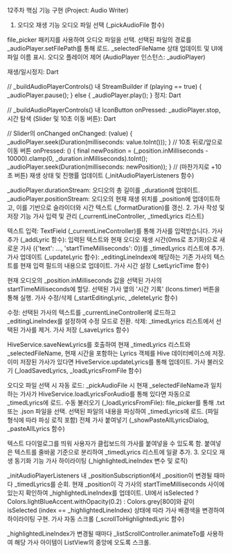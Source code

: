 12주차 핵심 기능 구현 (Project: Audio Writer)
1. 오디오 재생 기능
오디오 파일 선택 (_pickAudioFile 함수)

file_picker 패키지를 사용하여 오디오 파일을 선택.
선택된 파일의 경로를 _audioPlayer.setFilePath를 통해 로드.
_selectedFileName 상태 업데이트 및 UI에 파일 이름 표시.
오디오 플레이어 제어 (AudioPlayer 인스턴스: _audioPlayer)

재생/일시정지:
Dart

// _buildAudioPlayerControls() 내 StreamBuilder<PlayerState>
if (playing == true) {
    _audioPlayer.pause();
} else {
    _audioPlayer.play();
}
정지:
Dart

// _buildAudioPlayerControls() 내 IconButton
onPressed: _audioPlayer.stop,
시간 탐색 (Slider 및 10초 이동 버튼):
Dart

// Slider의 onChanged
onChanged: (value) {
    _audioPlayer.seek(Duration(milliseconds: value.toInt()));
}
// 10초 뒤로/앞으로 이동 버튼
onPressed: () {
    final newPosition = (_position.inMilliseconds - 10000).clamp(0, _duration.inMilliseconds).toInt();
    _audioPlayer.seek(Duration(milliseconds: newPosition));
}
// (마찬가지로 +10초 버튼)
재생 상태 및 진행률 업데이트 (_initAudioPlayerListeners 함수)

_audioPlayer.durationStream: 오디오의 총 길이를 _duration에 업데이트.
_audioPlayer.positionStream: 오디오의 현재 재생 위치를 _position에 업데이트하고, 이를 기반으로 슬라이더와 시간 텍스트 (_formatDuration)를 갱신.
2. 가사 작성 및 저장 기능
가사 입력 및 관리 (_currentLineController, _timedLyrics 리스트)

텍스트 입력: TextField (_currentLineController)를 통해 가사를 입력받습니다.
가사 추가 (_addLyric 함수):
입력된 텍스트와 현재 오디오 재생 시간(0ms로 초기화)으로 새로운 가사 ({'text': ..., 'startTimeMilliseconds': 0})를 _timedLyrics 리스트에 추가.
가사 업데이트 (_updateLyric 함수):
_editingLineIndex에 해당하는 기존 가사의 텍스트를 현재 입력 필드의 내용으로 업데이트.
가사 시간 설정 (_setLyricTime 함수)

현재 오디오의 _position.inMilliseconds 값을 선택된 가사의 startTimeMilliseconds에 할당.
선택된 가사 옆의 '시간 기록' (Icons.timer) 버튼을 통해 실행.
가사 수정/삭제 (_startEditingLyric, _deleteLyric 함수)

수정: 선택된 가사의 텍스트를 _currentLineController에 로드하고 _editingLineIndex를 설정하여 수정 모드로 전환.
삭제: _timedLyrics 리스트에서 선택된 가사를 제거.
가사 저장 (_saveLyrics 함수)

HiveService.saveNewLyrics를 호출하여 현재 _timedLyrics 리스트와 _selectedFileName, 현재 시간을 포함하는 Lyrics 객체를 Hive 데이터베이스에 저장.
이미 저장된 가사가 있다면 HiveService.updateLyrics를 통해 업데이트.
가사 불러오기 (_loadSavedLyrics, _loadLyricsFromFile 함수)

오디오 파일 선택 시 자동 로드: _pickAudioFile 시 현재 _selectedFileName과 일치하는 가사가 HiveService.loadLyricsForAudio를 통해 있다면 자동으로 _timedLyrics에 로드.
수동 불러오기 (_loadLyricsFromFile):
file_picker를 통해 .txt 또는 .json 파일을 선택.
선택된 파일의 내용을 파싱하여 _timedLyrics에 로드. (파일 형식에 따라 파싱 로직 포함)
전체 가사 붙여넣기 (_showPasteAllLyricsDialog, _pasteAllLyrics 함수)

텍스트 다이얼로그를 띄워 사용자가 클립보드의 가사를 붙여넣을 수 있도록 함.
붙여넣은 텍스트를 줄바꿈 기준으로 분리하여 _timedLyrics 리스트에 일괄 추가.
3. 오디오 재생 동기화 기능
가사 하이라이팅 (_highlightedLineIndex 변수 및 로직)

_initAudioPlayerListeners 내 _positionSubscription에서 _position이 변경될 때마다 _timedLyrics를 순회.
현재 _position이 각 가사의 startTimeMilliseconds 사이에 있는지 확인하여 _highlightedLineIndex를 업데이트.
UI에서 isSelected ? Colors.lightBlueAccent.withOpacity(0.2) : Colors.grey[800]와 같이 isSelected (index == _highlightedLineIndex) 상태에 따라 가사 배경색을 변경하여 하이라이팅 구현.
가사 자동 스크롤 (_scrollToHighlightedLyric 함수)

_highlightedLineIndex가 변경될 때마다 _listScrollController.animateTo를 사용하여 해당 가사 아이템이 ListView의 중앙에 오도록 스크롤.
